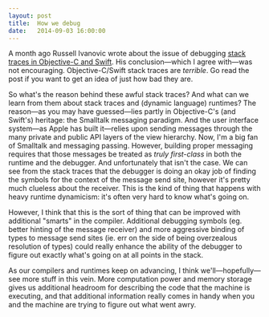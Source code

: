 ```yaml
---
layout: post
title:  How we debug
date:   2014-09-03 16:00:00
---
```


A month ago Russell Ivanovic wrote about the issue of debugging [stack traces in Objective-C and Swift](http://rustyshelf.org/2014/08/07/thoughts-on-swift-from-an-idiot/). His conclusion—which I agree with—was not encouraging. Objective-C/Swift stack traces are *terrible*. Go read the post if you want to get an idea of just how bad they are.

So what's the reason behind these awful stack traces? And what can we learn from them about stack traces and (dynamic language) runtimes? The reason—as you may have guessed—lies partly in Objective-C's (and Swift's) heritage: the Smalltalk messaging paradigm. And the user interface system—as Apple has built it—relies upon sending messages through the many private and public API layers of the view hierarchy. Now, I'm a big fan of Smalltalk and messaging passing. However, building proper messaging requires that those messages be treated as *truly first-class* in both the runtime and the debugger. And unfortunately that isn't the case. We can see from the stack traces that the debugger is doing an okay job of finding the symbols for the context of the message send site, however it's pretty much clueless about the receiver. This is the kind of thing that happens with heavy runtime dynamicism: it's often very hard to know what's going on.

However, I think that this is the sort of thing that can be improved with additional "smarts" in the compiler. Additional debugging symbols (eg. better hinting of the message receiver) and more aggressive binding of types to message send sites (ie. err on the side of being overzealous resolution of types) could really enhance the ability of the debugger to figure out exactly what's going on at all points in the stack.

As our compilers and runtimes keep on advancing, I think we'll—hopefully—see more stuff in this vein. More computation power and memory storage gives us additional headroom for describing the code that the machine is executing, and that additional information really comes in handy when you and the machine are trying to figure out what went awry.
